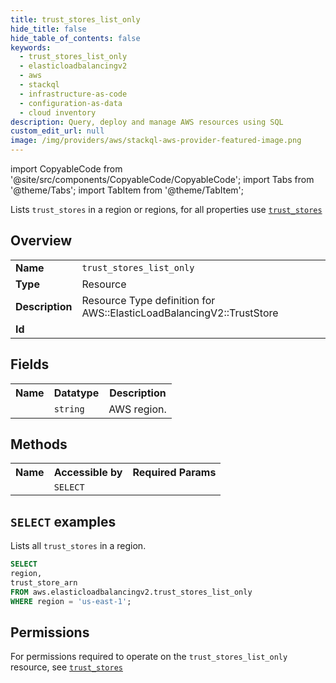 ```yaml
---
title: trust_stores_list_only
hide_title: false
hide_table_of_contents: false
keywords:
  - trust_stores_list_only
  - elasticloadbalancingv2
  - aws
  - stackql
  - infrastructure-as-code
  - configuration-as-data
  - cloud inventory
description: Query, deploy and manage AWS resources using SQL
custom_edit_url: null
image: /img/providers/aws/stackql-aws-provider-featured-image.png
---
```


import CopyableCode from '@site/src/components/CopyableCode/CopyableCode';
import Tabs from '@theme/Tabs';
import TabItem from '@theme/TabItem';

Lists <code>trust_stores</code> in a region or regions, for all properties use <a href="/providers/aws/serviceName/trust_stores/"><code>trust_stores</code></a>

## Overview
<table><tbody>
<tr><td><b>Name</b></td><td><code>trust_stores_list_only</code></td></tr>
<tr><td><b>Type</b></td><td>Resource</td></tr>
<tr><td><b>Description</b></td><td>Resource Type definition for AWS::ElasticLoadBalancingV2::TrustStore</td></tr>
<tr><td><b>Id</b></td><td><CopyableCode code="aws.elasticloadbalancingv2.trust_stores_list_only" /></td></tr>
</tbody></table>

## Fields
<table><tbody><tr><th>Name</th><th>Datatype</th><th>Description</th></tr><tr><td><CopyableCode code="region" /></td><td><code>string</code></td><td>AWS region.</td></tr>
</tbody></table>

## Methods

<table><tbody>
  <tr>
    <th>Name</th>
    <th>Accessible by</th>
    <th>Required Params</th>
  </tr>
  <tr>
    <td><CopyableCode code="list_resources" /></td>
    <td><code>SELECT</code></td>
    <td><CopyableCode code="region" /></td>
  </tr>
</tbody></table>

## `SELECT` examples
Lists all <code>trust_stores</code> in a region.
```sql
SELECT
region,
trust_store_arn
FROM aws.elasticloadbalancingv2.trust_stores_list_only
WHERE region = 'us-east-1';
```


## Permissions

For permissions required to operate on the <code>trust_stores_list_only</code> resource, see <a href="/providers/aws/elasticloadbalancingv2/trust_stores/#permissions"><code>trust_stores</code></a>

